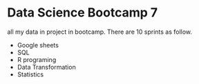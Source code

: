 # Data Science Bootcamp 7

all my data in project in bootcamp. There are 10 sprints as follow.

* Google sheets
* SQL
* R programing
* Data Transformation
* Statistics
